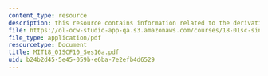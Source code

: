 ```yaml
---
content_type: resource
description: this resource contains information related to the derivative of a^x.
file: https://ol-ocw-studio-app-qa.s3.amazonaws.com/courses/18-01sc-single-variable-calculus-fall-2010/b24b2d455e45059be6ba7e2efb4d6529_MIT18_01SCF10_Ses16a.pdf
file_type: application/pdf
resourcetype: Document
title: MIT18_01SCF10_Ses16a.pdf
uid: b24b2d45-5e45-059b-e6ba-7e2efb4d6529
---
```

